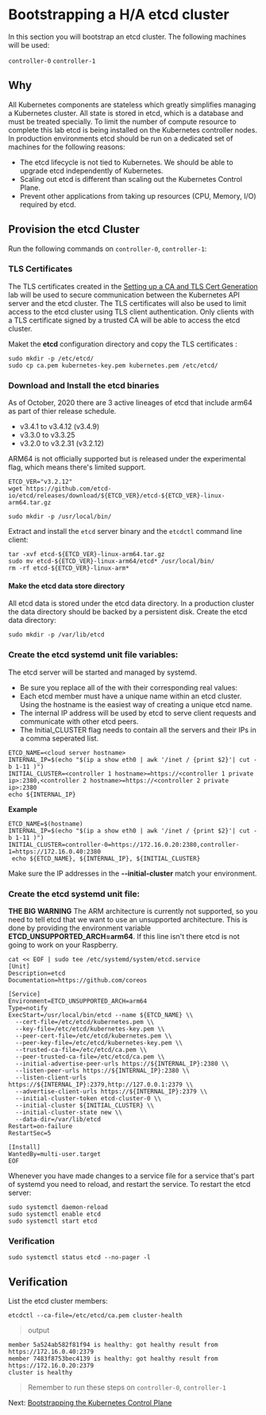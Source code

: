 # Bootstrapping a H/A etcd cluster

In this section you will bootstrap an etcd cluster. The following machines will be used:

`controller-0`      `controller-1`

## Why

All Kubernetes components are stateless which greatly simplifies managing a Kubernetes cluster. All state is stored in etcd, which is a database
and must be treated specially. To limit the number of compute resource to complete this lab etcd is being installed on the Kubernetes controller nodes. 
In production environments etcd should be run on a dedicated set of machines for the following reasons:

* The etcd lifecycle is not tied to Kubernetes. We should be able to upgrade etcd independently of Kubernetes.
* Scaling out etcd is different than scaling out the Kubernetes Control Plane.
* Prevent other applications from taking up resources (CPU, Memory, I/O) required by etcd.

## Provision the etcd Cluster

Run the following commands on `controller-0`, `controller-1`:

### TLS Certificates

The TLS certificates created in the [Setting up a CA and TLS Cert Generation](02-certificate-authority.md) lab will be used to secure communication between the Kubernetes API server and the etcd cluster. The TLS certificates will also be used to limit access to the etcd cluster using TLS client authentication. Only clients with a TLS certificate signed by a trusted CA will be able to access the etcd cluster.

Maket the **etcd** configuration directory and copy the TLS certificates :
```
sudo mkdir -p /etc/etcd/ 
sudo cp ca.pem kubernetes-key.pem kubernetes.pem /etc/etcd/
```

### Download and Install the etcd binaries
As of October, 2020 there are 3 active lineages of etcd that include arm64 as part of thier release schedule.
* v3.4.1 to v3.4.12 (v3.4.9)
* v3.3.0 to v3.3.25
* v3.2.0 to v3.2.31 (v3.2.12)

ARM64 is not officially supported but is released under the experimental flag, which means there's limited support. 
```
ETCD_VER="v3.2.12"
wget https://github.com/etcd-io/etcd/releases/download/${ETCD_VER}/etcd-${ETCD_VER}-linux-arm64.tar.gz

sudo mkdir -p /usr/local/bin/
```

Extract and install the `etcd` server binary and the `etcdctl` command line client: 
```
tar -xvf etcd-${ETCD_VER}-linux-arm64.tar.gz
sudo mv etcd-${ETCD_VER}-linux-arm64/etcd* /usr/local/bin/
rm -rf etcd-${ETCD_VER}-linux-arm*
```
#### Make the etcd data store directory
All etcd data is stored under the etcd data directory. In a production cluster the data directory should be backed by a persistent disk. Create the etcd data directory:
```
sudo mkdir -p /var/lib/etcd
```
###  Create the etcd systemd unit file variables:
The etcd server will be started and managed by systemd.
* Be sure you replace all of the <placeholder values> with their corresponding real values:
* Each etcd member must have a unique name within an etcd cluster. Using the hostname is the easiest way of creating a unique etcd name.
* The internal IP address will be used by etcd to serve client requests and communicate with other etcd peers.
* The Initial_CLUSTER flag needs to contain all the servers and their IPs in a comma seperated list.
```
ETCD_NAME=<cloud server hostname>
INTERNAL_IP=$(echo "$(ip a show eth0 | awk '/inet / {print $2}'| cut -b 1-11 )")
INITIAL_CLUSTER=<controller 1 hostname>=https://<controller 1 private ip>:2380,<controller 2 hostname>=https://<controller 2 private ip>:2380
echo ${INTERNAL_IP}
```
**Example** 
```
ETCD_NAME=$(hostname)
INTERNAL_IP=$(echo "$(ip a show eth0 | awk '/inet / {print $2}'| cut -b 1-11 )")
INITIAL_CLUSTER=controller-0=https://172.16.0.20:2380,controller-1=https://172.16.0.40:2380
 echo ${ETCD_NAME}, ${INTERNAL_IP}, ${INITIAL_CLUSTER}
```
Make sure the IP addresses in the **--initial-cluster** match your environment.

### Create the etcd systemd unit file:
**THE BIG WARNING** The ARM architecture is currently not supported, so you need to tell etcd that we want to use an unsupported architecture.
This is done by providing the environment variable **ETCD_UNSUPPORTED_ARCH=arm64**. If this line isn't there etcd is not going to work on your Raspberry.
```
cat << EOF | sudo tee /etc/systemd/system/etcd.service
[Unit]
Description=etcd
Documentation=https://github.com/coreos

[Service]
Environment=ETCD_UNSUPPORTED_ARCH=arm64
Type=notify
ExecStart=/usr/local/bin/etcd --name ${ETCD_NAME} \\
  --cert-file=/etc/etcd/kubernetes.pem \\
  --key-file=/etc/etcd/kubernetes-key.pem \\
  --peer-cert-file=/etc/etcd/kubernetes.pem \\
  --peer-key-file=/etc/etcd/kubernetes-key.pem \\
  --trusted-ca-file=/etc/etcd/ca.pem \\
  --peer-trusted-ca-file=/etc/etcd/ca.pem \\
  --initial-advertise-peer-urls https://${INTERNAL_IP}:2380 \\
  --listen-peer-urls https://${INTERNAL_IP}:2380 \\
  --listen-client-urls https://${INTERNAL_IP}:2379,http://127.0.0.1:2379 \\
  --advertise-client-urls https://${INTERNAL_IP}:2379 \\
  --initial-cluster-token etcd-cluster-0 \\
  --initial-cluster ${INITIAL_CLUSTER} \\
  --initial-cluster-state new \\
  --data-dir=/var/lib/etcd
Restart=on-failure
RestartSec=5

[Install]
WantedBy=multi-user.target
EOF
```
Whenever you have made changes to a service file for a service that's part of systemd you need to reload, and restart the service. To restart the etcd server:

```
sudo systemctl daemon-reload
sudo systemctl enable etcd
sudo systemctl start etcd
```


### Verification

```
sudo systemctl status etcd --no-pager -l
```


## Verification

List the etcd cluster members:

```
etcdctl --ca-file=/etc/etcd/ca.pem cluster-health
```

> output
```
member 5a524ab582f81f94 is healthy: got healthy result from https://172.16.0.40:2379
member 7483f8753bec4139 is healthy: got healthy result from https://172.16.0.20:2379
cluster is healthy
```

> Remember to run these steps on `controller-0`, `controller-1`

Next: [Bootstrapping the Kubernetes Control Plane](08-bootstrapping-kubernetes-controllers.md)

